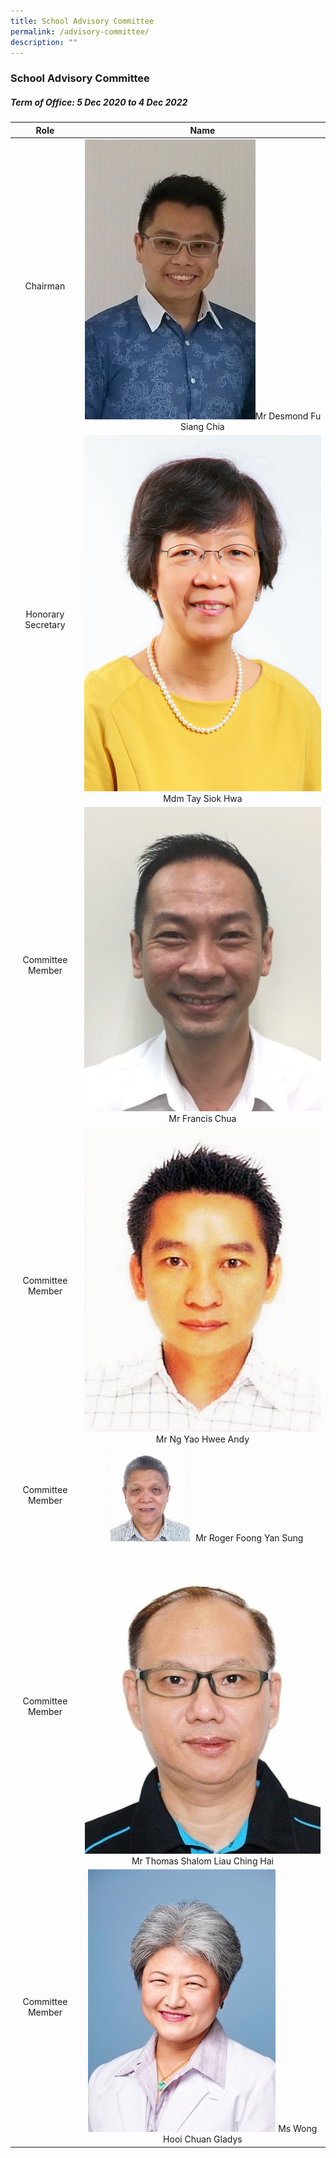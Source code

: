```yaml
---
title: School Advisory Committee
permalink: /advisory-committee/
description: ""
---
```

### School Advisory Committee

##### Term of Office: 5 Dec 2020 to 4 Dec 2022
| Role | Name |
|:---:|:---:|
| Chairman | ![](/images/Mr%20Desmond%20Fu.jpg)Mr Desmond Fu Siang Chia |
|  Honorary Secretary |  ![](/images/Mdm%20Tay%20Siok%20Hwa.jpg)Mdm Tay Siok Hwa  |
| Committee Member | ![](/images/Mr%20Francis%20Chua.jpg) Mr Francis Chua |
|  Committee Member | ![](/images/Mr%20Andy%20Ng.jpg) Mr Ng Yao Hwee Andy |
| Committee Member  | ![](/images/Mr%20Roger%20Foong.jpg) Mr Roger Foong Yan Sung |
|  Committee Member | ![](/images/Mr%20Thomas%20Shalom.jpg) Mr Thomas Shalom Liau Ching Hai |
| Committee Member | ![](/images/Ms%20Gladys%20Wong.jpg) Ms Wong Hooi Chuan Gladys  |